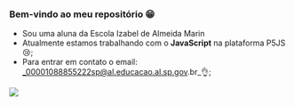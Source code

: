### Bem-vindo ao meu repositório 😁

- Sou uma aluna da Escola Izabel de Almeida Marin
- Atualmente estamos trabalhando com o **JavaScript** na plataforma P5JS 😢;
- Para entrar em contato o email: _00001088855222sp@al.educacao.al.sp.gov.br_👌;

![](https://media1.tenor.com/m/yD1jpQV5Ls0AAAAC/yay-baby-yoda.gif)
